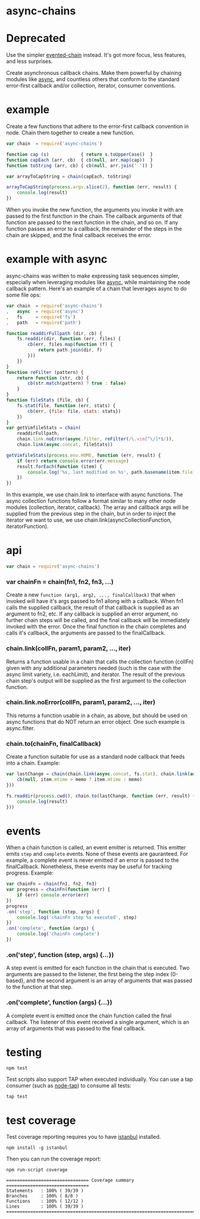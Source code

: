 async-chains
============

# Deprecated
Use the simpler [evented-chain](https://github.com/jasonpincin/evented-chain) instead. It's got more focus, less features, and less surprises.

Create asynchronous callback chains. Make them powerful by chaining modules like [async](https://github.com/caolan/async), and countless 
others that conform to the standard error-first callback and/or collection, iterator, consumer conventions.

# example

Create a few functions that adhere to the error-first callback convention in node. Chain them together to create a new function.  

```js
var chain  = require('async-chains')

function cap (s)            { return s.toUpperCase()  }
function capEach (arr, cb)  { cb(null, arr.map(cap))  }
function toString (arr, cb) { cb(null, arr.join(' ')) }

var arrayToCapString = chain(capEach, toString)

arrayToCapString(process.argv.slice(2), function (err, result) {
    console.log(result)
})
```

When you invoke the new function, the arguments you invoke it with are passed to the first function in the chain. The callback arguments 
of that function are passed to the next function in the chain, and so on. If any function passes an error to a callback, the remainder of the 
steps in the chain are skipped, and the final callback receives the error.

# example with async

async-chains was written to make expressing task sequences simpler, especially when leveraging modules like [async](https://github.com/caolan/async), 
while maintaining the node callback pattern. Here's an example of a chain that leverages async to do some file ops:

```js
var chain  = require('async-chains')
,   async  = require('async')
,   fs     = require('fs')
,   path   = require('path')

function readdirFullpath (dir, cb) {
    fs.readdir(dir, function (err, files) {
        cb(err, files.map(function (f) {
            return path.join(dir, f)
        }))
    })
}
function reFilter (pattern) {
    return function (str, cb) {
        cb(str.match(pattern) ? true : false)
    }
}
function fileStats (file, cb) {
    fs.stat(file, function (err, stats) {
        cb(err, {file: file, stats: stats})
    })
}
var getVimfileStats = chain(
    readdirFullpath, 
    chain.link.noError(async.filter, reFilter(/\.vim[^\/]*$/)), 
    chain.link(async.concat, fileStats))

getVimfileStats(process.env.HOME, function (err, result) {
    if (err) return console.error(err.message)
    result.forEach(function (item) {
        console.log('%s, last modified on %s', path.basename(item.file), item.stats.mtime)
    })
})
```

In this example, we use chain.link to interface with async functions. The async collection functions follow a format similar to many other 
node modules (collection, iterator, callback). The array and callback args will be supplied from the previous step in the chain, but in 
order to inject the iterator we want to use, we use chain.link(asyncCollectionFunction, iteratorFunction).

# api

```js
var chain = require('async-chains')
```

### var chainFn = chain(fn1, fn2, fn3, ...)

Create a new `function (arg1, arg2, ..., finalCallback)` that when invoked will have it's args passed to fn1 allong with a callback. When fn1 
calls the supplied callback, the result of that callback is supplied as an argument to fn2, etc. If any callback is supplied an error argument, 
no further chain steps will be called, and the final callback will be immediately invoked with the error. Once the final function in the chain 
completes and calls it's callback, the arguments are passed to the finalCallback.

### chain.link(collFn, param1, param2, ..., iter)

Returns a function usable in a chain that calls the collection function (collFn) given with any additional parameters needed (such is the case 
with the async limit variety, i.e. eachLimit), and iterator. The result of the previous chain step's output will be supplied as the first argument to 
the collection function.

### chain.link.noError(collFn, param1, param2, ..., iter)

This returns a function usable in a chain, as above, but should be used on async functions that do NOT return an error object. One such example is 
async.filter.

### chain.to(chainFn, finalCallback)

Create a function suitable for use as a standard node callback that feeds into a chain. Example:

```js
var lastChange = chain(chain.link(async.concat, fs.stat), chain.link(async.reduce, 0, function (memo, item, cb) {
    cb(null, item.mtime > memo ? item.mtime : memo)
}))

fs.readdir(process.cwd(), chain.to(lastChange, function (err, result) {
    console.log(result)
}))
```

# events

When a chain function is called, an event emitter is returned. This emitter emits `step` and `complete` events. None of these events are gauranteed. 
For example, a complete event is never emitted if an error is passed to the finalCallback. Nonetheless, these events may be useful for tracking 
progress. Example:

```js
var chainFn = chain(fn1, fn2, fn3)
var progress = chainFn(function (err) {
    if (err) console.error(err)
})
progress
.on('step', function (step, args) {
    console.log('chainFn step %s executed', step)
})
.on('complete', function (args) {
    console.log('chainFn complete')
})
```

### .on('step', function (step, args) {...})

A step event is emitted for each function in the chain that is executed. Two arguments are passed to the listener, the first being the step index (0-based), 
and the second argument is an array of arguments that was passed to the function at that step.

### .on('complete', function (args) {...})

A complete event is emitted once the chain function called the final callback. The listener of this event received a single argument, which is an array of 
arguments that was passed to the final callback.

# testing

`npm test`

Test scripts also support TAP when executed individually. You can use a tap consumer (such as [node-tap](https://github.com/isaacs/node-tap)) to consume 
all tests:

`tap test`

# test coverage

Test coverage reporting requires you to have [istanbul](https://github.com/gotwarlost/istanbul) installed. 

`npm install -g istanbul`

Then you can run the coverage report:

`npm run-script coverage`

```
=============================== Coverage summary ===============================
Statements   : 100% ( 39/39 )
Branches     : 100% ( 8/8 )
Functions    : 100% ( 12/12 )
Lines        : 100% ( 39/39 )
================================================================================
```
